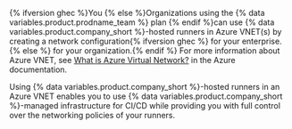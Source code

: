{% ifversion ghec %}You {% else %}Organizations using the {% data variables.product.prodname_team %} plan {% endif %}can use {% data variables.product.company_short %}-hosted runners in Azure VNET(s) by creating a network configuration{% ifversion ghec %} for your enterprise.{% else %} for your organization.{% endif %} For more information about Azure VNET, see [What is Azure Virtual Network?](https://learn.microsoft.com/en-us/azure/virtual-network/virtual-networks-overview) in the Azure documentation.

Using {% data variables.product.company_short %}-hosted runners in an Azure VNET enables you to use {% data variables.product.company_short %}-managed infrastructure for CI/CD while providing you with full control over the networking policies of your runners.
